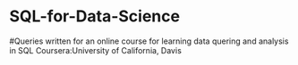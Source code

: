 # SQL-for-Data-Science
#Queries written for an online course for learning data quering and analysis in SQL 
Coursera:University of California, Davis
